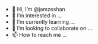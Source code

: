 - 👋 Hi, I’m @jamzeshan
- 👀 I’m interested in ...
- 🌱 I’m currently learning ...
- 💞️ I’m looking to collaborate on ...
- 📫 How to reach me ...

<!---
jamzeshan/jamzeshan is a ✨ special ✨ repository because its `README.md` (this file) appears on your GitHub profile.
You can click the Preview link to take a look at your changes.
--->
